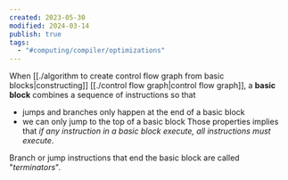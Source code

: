 ```yaml
---
created: 2023-05-30
modified: 2024-03-14
publish: true
tags:
  - "#computing/compiler/optimizations"
---
```

When [[./algorithm to create control flow graph from basic blocks|constructing]] [[./control flow graph|control flow graph]], a **basic block** combines a sequence of instructions so that
- jumps and branches only happen at the end of a basic block 
- we can only jump to the top of a basic block
Those properties implies that *if any instruction in a basic block execute, all instructions must execute*.

Branch or jump instructions that end the basic block are called "*terminators*".